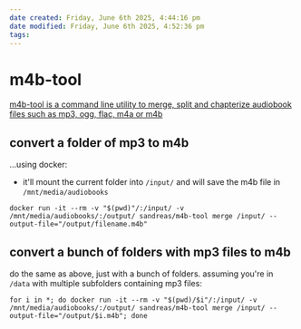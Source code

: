 ```yaml
---
date created: Friday, June 6th 2025, 4:44:16 pm
date modified: Friday, June 6th 2025, 4:52:36 pm
tags: 
---
```


# m4b-tool

[m4b-tool is a command line utility to merge, split and chapterize audiobook files such as mp3, ogg, flac, m4a or m4b](https://github.com/sandreas/m4b-tool)

## convert a folder of mp3 to m4b

…using docker:

- it'll mount the current folder into `/input/` and will save the m4b file in `/mnt/media/audiobooks`

```shell
docker run -it --rm -v "$(pwd)"/:/input/ -v /mnt/media/audiobooks/:/output/ sandreas/m4b-tool merge /input/ --output-file="/output/filename.m4b"
```

## convert a bunch of folders with mp3 files to m4b

do the same as above, just with a bunch of folders. assuming you're in `/data` with multiple subfolders containing mp3 files:

```shell
for i in *; do docker run -it --rm -v "$(pwd)/$i"/:/input/ -v /mnt/media/audiobooks/:/output/ sandreas/m4b-tool merge /input/ --output-file="/output/$i.m4b"; done
```

